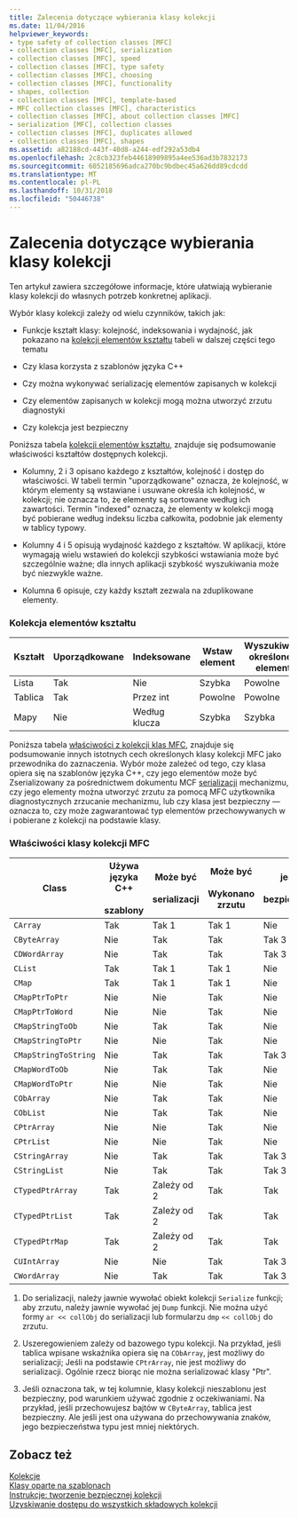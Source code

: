 ```yaml
---
title: Zalecenia dotyczące wybierania klasy kolekcji
ms.date: 11/04/2016
helpviewer_keywords:
- type safety of collection classes [MFC]
- collection classes [MFC], serialization
- collection classes [MFC], speed
- collection classes [MFC], type safety
- collection classes [MFC], choosing
- collection classes [MFC], functionality
- shapes, collection
- collection classes [MFC], template-based
- MFC collection classes [MFC], characteristics
- collection classes [MFC], about collection classes [MFC]
- serialization [MFC], collection classes
- collection classes [MFC], duplicates allowed
- collection classes [MFC], shapes
ms.assetid: a82188cd-443f-40d8-a244-edf292a53db4
ms.openlocfilehash: 2c8cb323feb44618909895a4ee536ad3b7832173
ms.sourcegitcommit: 6052185696adca270bc9bdbec45a626dd89cdcdd
ms.translationtype: MT
ms.contentlocale: pl-PL
ms.lasthandoff: 10/31/2018
ms.locfileid: "50446738"
---
```

# <a name="recommendations-for-choosing-a-collection-class"></a>Zalecenia dotyczące wybierania klasy kolekcji

Ten artykuł zawiera szczegółowe informacje, które ułatwiają wybieranie klasy kolekcji do własnych potrzeb konkretnej aplikacji.

Wybór klasy kolekcji zależy od wielu czynników, takich jak:

- Funkcje kształt klasy: kolejność, indeksowania i wydajność, jak pokazano na [kolekcji elementów kształtu](#_core_collection_shape_features) tabeli w dalszej części tego tematu

- Czy klasa korzysta z szablonów języka C++

- Czy można wykonywać serializację elementów zapisanych w kolekcji

- Czy elementów zapisanych w kolekcji mogą można utworzyć zrzutu diagnostyki

- Czy kolekcja jest bezpieczny

Poniższa tabela [kolekcji elementów kształtu](#_core_collection_shape_features), znajduje się podsumowanie właściwości kształtów dostępnych kolekcji.

- Kolumny, 2 i 3 opisano każdego z kształtów, kolejność i dostęp do właściwości. W tabeli termin "uporządkowane" oznacza, że kolejność, w którym elementy są wstawiane i usuwane określa ich kolejność, w kolekcji; nie oznacza to, że elementy są sortowane według ich zawartości. Termin "indexed" oznacza, że elementy w kolekcji mogą być pobierane według indeksu liczba całkowita, podobnie jak elementy w tablicy typowy.

- Kolumny 4 i 5 opisują wydajność każdego z kształtów. W aplikacji, które wymagają wielu wstawień do kolekcji szybkości wstawiania może być szczególnie ważne; dla innych aplikacji szybkość wyszukiwania może być niezwykle ważne.

- Kolumna 6 opisuje, czy każdy kształt zezwala na zduplikowane elementy.

### <a name="_core_collection_shape_features"></a>  Kolekcja elementów kształtu

|Kształt|Uporządkowane|Indeksowane|Wstaw element|Wyszukiwanie określonego elementu|Zduplikowane elementy|
|-----------|--------------|--------------|-----------------------|----------------------------------|-------------------------|
|Lista|Tak|Nie|Szybka|Powolne|Tak|
|Tablica|Tak|Przez int|Powolne|Powolne|Tak|
|Mapy|Nie|Według klucza|Szybka|Szybka|Tak (wartości) (kluczy)|

Poniższa tabela [właściwości z kolekcji klas MFC](#_core_characteristics_of_mfc_collection_classes), znajduje się podsumowanie innych istotnych cech określonych klasy kolekcji MFC jako przewodnika do zaznaczenia. Wybór może zależeć od tego, czy klasa opiera się na szablonów języka C++, czy jego elementów może być Zserializowany za pośrednictwem dokumentu MCF [serializacji](../mfc/serialization-in-mfc.md) mechanizmu, czy jego elementy można utworzyć zrzutu za pomocą MFC użytkownika diagnostycznych zrzucanie mechanizmu, lub czy klasa jest bezpieczny — oznacza to, czy może zagwarantować typ elementów przechowywanych w i pobierane z kolekcji na podstawie klasy.

### <a name="_core_characteristics_of_mfc_collection_classes"></a>  Właściwości klasy kolekcji MFC

|Class|Używa języka C++<br /><br /> szablony|Może być<br /><br /> serializacji|Może być<br /><br /> Wykonano zrzutu|jest<br /><br /> bezpieczne|
|-----------|------------------------------|---------------------------|-----------------------|-----------------------|
|`CArray`|Tak|Tak 1|Tak 1|Nie|
|`CByteArray`|Nie|Tak|Tak|Tak 3|
|`CDWordArray`|Nie|Tak|Tak|Tak 3|
|`CList`|Tak|Tak 1|Tak 1|Nie|
|`CMap`|Tak|Tak 1|Tak 1|Nie|
|`CMapPtrToPtr`|Nie|Nie|Tak|Nie|
|`CMapPtrToWord`|Nie|Nie|Tak|Nie|
|`CMapStringToOb`|Nie|Tak|Tak|Nie|
|`CMapStringToPtr`|Nie|Nie|Tak|Nie|
|`CMapStringToString`|Nie|Tak|Tak|Tak 3|
|`CMapWordToOb`|Nie|Tak|Tak|Nie|
|`CMapWordToPtr`|Nie|Nie|Tak|Nie|
|`CObArray`|Nie|Tak|Tak|Nie|
|`CObList`|Nie|Tak|Tak|Nie|
|`CPtrArray`|Nie|Nie|Tak|Nie|
|`CPtrList`|Nie|Nie|Tak|Nie|
|`CStringArray`|Nie|Tak|Tak|Tak 3|
|`CStringList`|Nie|Tak|Tak|Tak 3|
|`CTypedPtrArray`|Tak|Zależy od 2|Tak|Tak|
|`CTypedPtrList`|Tak|Zależy od 2|Tak|Tak|
|`CTypedPtrMap`|Tak|Zależy od 2|Tak|Tak|
|`CUIntArray`|Nie|Nie|Tak|Tak 3|
|`CWordArray`|Nie|Tak|Tak|Tak 3|

1. Do serializacji, należy jawnie wywołać obiekt kolekcji `Serialize` funkcji; aby zrzutu, należy jawnie wywołać jej `Dump` funkcji. Nie można użyć formy `ar << collObj` do serializacji lub formularzu `dmp` `<< collObj` do zrzutu.

2. Uszeregowieniem zależy od bazowego typu kolekcji. Na przykład, jeśli tablica wpisane wskaźnika opiera się na `CObArray`, jest możliwy do serializacji; Jeśli na podstawie `CPtrArray`, nie jest możliwy do serializacji. Ogólnie rzecz biorąc nie można serializować klasy "Ptr".

3. Jeśli oznaczona tak, w tej kolumnie, klasy kolekcji nieszablonu jest bezpieczny, pod warunkiem używać zgodnie z oczekiwaniami. Na przykład, jeśli przechowujesz bajtów w `CByteArray`, tablica jest bezpieczny. Ale jeśli jest ona używana do przechowywania znaków, jego bezpieczeństwa typu jest mniej niektórych.

## <a name="see-also"></a>Zobacz też

[Kolekcje](../mfc/collections.md)<br/>
[Klasy oparte na szablonach](../mfc/template-based-classes.md)<br/>
[Instrukcje: tworzenie bezpiecznej kolekcji](../mfc/how-to-make-a-type-safe-collection.md)<br/>
[Uzyskiwanie dostępu do wszystkich składowych kolekcji](../mfc/accessing-all-members-of-a-collection.md)

